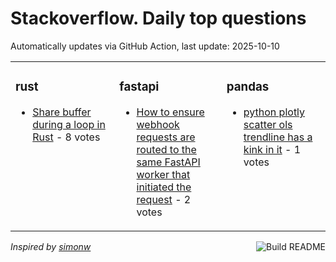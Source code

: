 # Stackoverflow. Daily top questions 

Automatically updates via GitHub Action, last update: <!-- date starts -->2025-10-10<!-- date ends -->


<table><tr><td valign="top" width="33%">

### rust
<!-- rust starts -->
* [Share buffer during a loop in Rust](https://stackoverflow.com/questions/79786682/share-buffer-during-a-loop-in-rust) - 8 votes
<!-- rust ends -->
</td><td valign="top" width="34%">


### fastapi
<!-- fastapi starts -->
* [How to ensure webhook requests are routed to the same FastAPI worker that initiated the request](https://stackoverflow.com/questions/79786596/how-to-ensure-webhook-requests-are-routed-to-the-same-fastapi-worker-that-initia) - 2 votes
<!-- fastapi ends -->
</td><td valign="top" width="34%">


### pandas
<!-- pandas starts -->
* [python plotly scatter ols trendline has a kink in it](https://stackoverflow.com/questions/79787051/python-plotly-scatter-ols-trendline-has-a-kink-in-it) - 1 votes
<!-- pandas ends -->
</td></tr></table>

<a href="https://github.com/hp0404/hp0404/actions"><img src="https://github.com/hp0404/hp0404/workflows/Build%20README/badge.svg" align="right" alt="Build README"></a> <p>*Inspired by  [simonw](https://github.com/simonw/simonw)*</p>
